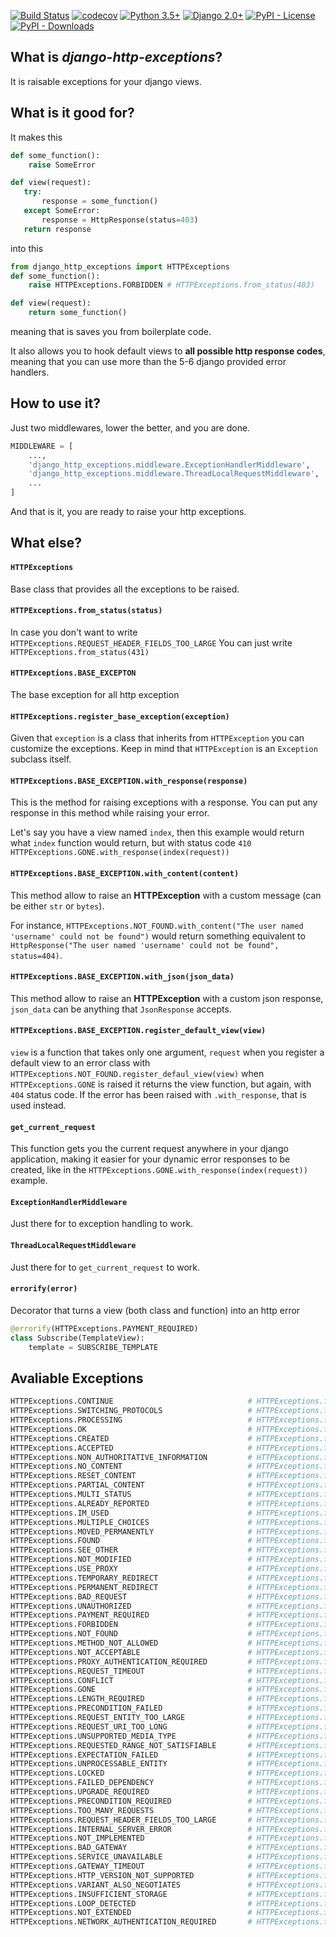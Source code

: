 [![Build Status](https://app.travis-ci.com/isik-kaplan/django-http-exceptions.svg?token=GLRwtEHQ7cKeAZcq6ZpN&branch=master)](https://app.travis-ci.com/isik-kaplan/django-http-exceptions)
[![codecov](https://codecov.io/gh/isik-kaplan/django-http-exceptions/branch/master/graph/badge.svg)](https://codecov.io/gh/isik-kaplan/django-http-exceptions)
[![Python 3.5+](https://img.shields.io/badge/python-3.5+-brightgreen.svg)](#)
[![Django 2.0+](https://img.shields.io/badge/django-2.0+-brightgreen.svg)](#)
[![PyPI - License](https://img.shields.io/pypi/l/django-http-exceptions.svg)](https://pypi.org/project/django-http-exceptions/)
[![PyPI - Downloads](https://img.shields.io/pypi/dm/django-http-exceptions.svg)](https://pypi.org/project/django-http-exceptions/)


## What is *django-http-exceptions*?

It is raisable exceptions for your django views.



## What is it good for?

It makes this

````py
def some_function():
    raise SomeError

def view(request):
   try:
       response = some_function()
   except SomeError:
       response = HttpResponse(status=403)
   return response
````
into this
````py
from django_http_exceptions import HTTPExceptions
def some_function():
    raise HTTPExceptions.FORBIDDEN # HTTPExceptions.from_status(403)

def view(request):
    return some_function()

````

meaning that is saves you from boilerplate code.

It also allows you to hook default views to **all possible http response codes**, meaning that you can use more than the 5-6 django provided error handlers.



## How to use it?

Just two middlewares, lower the better, and you are done.

````python
MIDDLEWARE = [
    ...,
    'django_http_exceptions.middleware.ExceptionHandlerMiddleware',
    'django_http_exceptions.middleware.ThreadLocalRequestMiddleware',
    ...
]
````

And that is it, you are ready to raise your http exceptions.



## What else?


#### `HTTPExceptions`
Base class that provides all the exceptions to be raised.


#### `HTTPExceptions.from_status(status)`
In case you don't want to write
`HTTPExceptions.REQUEST_HEADER_FIELDS_TOO_LARGE`
You can just write
`HTTPExceptions.from_status(431)`


#### `HTTPExceptions.BASE_EXCEPTON`
The base exception for all http exception

#### `HTTPExceptions.register_base_exception(exception)`
Given that `exception` is a class that inherits from `HTTPException` you can customize the exceptions.
Keep in mind that `HTTPException` is an `Exception` subclass itself.


#### `HTTPExceptions.BASE_EXCEPTION.with_response(response)`
This is the method for raising exceptions with a response. You can put any response in this method while raising your
error.

Let's say you have a view named `index`, then this example would return what `index` function would return, but with
status code `410`
`HTTPExceptions.GONE.with_response(index(request))`


#### `HTTPExceptions.BASE_EXCEPTION.with_content(content)`
This method allow to raise an **HTTPException** with a custom message (can be either `str` or `bytes`).

For instance, `HTTPExceptions.NOT_FOUND.with_content("The user named 'username' could not be found")`
would return something equivalent to `HttpResponse("The user named 'username' could not be found", status=404)`.

#### `HTTPExceptions.BASE_EXCEPTION.with_json(json_data)`
This method allow to raise an **HTTPException** with a custom json response,
`json_data` can be anything that `JsonResponse` accepts.

#### `HTTPExceptions.BASE_EXCEPTION.register_default_view(view)`
`view` is a function that takes only one argument, `request` when you register a default view to an error class with
`HTTPExceptions.NOT_FOUND.register_defaul_view(view)`  when `HTTPExceptions.GONE` is raised it returns the view function,
but again, with `404` status code. If the error has been raised with `.with_response`, that is used instead.


#### `get_current_request`

This function gets you the current request anywhere in your django application, making it easier for your dynamic error
responses to be created, like in the `HTTPExceptions.GONE.with_response(index(request))` example.


#### `ExceptionHandlerMiddleware`

Just there for to exception handling to work.


#### `ThreadLocalRequestMiddleware`

Just there for to `get_current_request` to work.


#### `errorify(error)`

Decorator that turns a view (both class and function) into an http error

````python
@errorify(HTTPExceptions.PAYMENT_REQUIRED)
class Subscribe(TemplateView):
    template = SUBSCRIBE_TEMPLATE
````


## Avaliable Exceptions
```py
HTTPExceptions.CONTINUE                              # HTTPExceptions.from_status(100)
HTTPExceptions.SWITCHING_PROTOCOLS                   # HTTPExceptions.from_status(101)
HTTPExceptions.PROCESSING                            # HTTPExceptions.from_status(102)
HTTPExceptions.OK                                    # HTTPExceptions.from_status(200)
HTTPExceptions.CREATED                               # HTTPExceptions.from_status(201)
HTTPExceptions.ACCEPTED                              # HTTPExceptions.from_status(202)
HTTPExceptions.NON_AUTHORITATIVE_INFORMATION         # HTTPExceptions.from_status(203)
HTTPExceptions.NO_CONTENT                            # HTTPExceptions.from_status(204)
HTTPExceptions.RESET_CONTENT                         # HTTPExceptions.from_status(205)
HTTPExceptions.PARTIAL_CONTENT                       # HTTPExceptions.from_status(206)
HTTPExceptions.MULTI_STATUS                          # HTTPExceptions.from_status(207)
HTTPExceptions.ALREADY_REPORTED                      # HTTPExceptions.from_status(208)
HTTPExceptions.IM_USED                               # HTTPExceptions.from_status(226)
HTTPExceptions.MULTIPLE_CHOICES                      # HTTPExceptions.from_status(300)
HTTPExceptions.MOVED_PERMANENTLY                     # HTTPExceptions.from_status(301)
HTTPExceptions.FOUND                                 # HTTPExceptions.from_status(302)
HTTPExceptions.SEE_OTHER                             # HTTPExceptions.from_status(303)
HTTPExceptions.NOT_MODIFIED                          # HTTPExceptions.from_status(304)
HTTPExceptions.USE_PROXY                             # HTTPExceptions.from_status(305)
HTTPExceptions.TEMPORARY_REDIRECT                    # HTTPExceptions.from_status(307)
HTTPExceptions.PERMANENT_REDIRECT                    # HTTPExceptions.from_status(308)
HTTPExceptions.BAD_REQUEST                           # HTTPExceptions.from_status(400)
HTTPExceptions.UNAUTHORIZED                          # HTTPExceptions.from_status(401)
HTTPExceptions.PAYMENT_REQUIRED                      # HTTPExceptions.from_status(402)
HTTPExceptions.FORBIDDEN                             # HTTPExceptions.from_status(403)
HTTPExceptions.NOT_FOUND                             # HTTPExceptions.from_status(404)
HTTPExceptions.METHOD_NOT_ALLOWED                    # HTTPExceptions.from_status(405)
HTTPExceptions.NOT_ACCEPTABLE                        # HTTPExceptions.from_status(406)
HTTPExceptions.PROXY_AUTHENTICATION_REQUIRED         # HTTPExceptions.from_status(407)
HTTPExceptions.REQUEST_TIMEOUT                       # HTTPExceptions.from_status(408)
HTTPExceptions.CONFLICT                              # HTTPExceptions.from_status(409)
HTTPExceptions.GONE                                  # HTTPExceptions.from_status(410)
HTTPExceptions.LENGTH_REQUIRED                       # HTTPExceptions.from_status(411)
HTTPExceptions.PRECONDITION_FAILED                   # HTTPExceptions.from_status(412)
HTTPExceptions.REQUEST_ENTITY_TOO_LARGE              # HTTPExceptions.from_status(413)
HTTPExceptions.REQUEST_URI_TOO_LONG                  # HTTPExceptions.from_status(414)
HTTPExceptions.UNSUPPORTED_MEDIA_TYPE                # HTTPExceptions.from_status(415)
HTTPExceptions.REQUESTED_RANGE_NOT_SATISFIABLE       # HTTPExceptions.from_status(416)
HTTPExceptions.EXPECTATION_FAILED                    # HTTPExceptions.from_status(417)
HTTPExceptions.UNPROCESSABLE_ENTITY                  # HTTPExceptions.from_status(422)
HTTPExceptions.LOCKED                                # HTTPExceptions.from_status(423)
HTTPExceptions.FAILED_DEPENDENCY                     # HTTPExceptions.from_status(424)
HTTPExceptions.UPGRADE_REQUIRED                      # HTTPExceptions.from_status(426)
HTTPExceptions.PRECONDITION_REQUIRED                 # HTTPExceptions.from_status(428)
HTTPExceptions.TOO_MANY_REQUESTS                     # HTTPExceptions.from_status(429)
HTTPExceptions.REQUEST_HEADER_FIELDS_TOO_LARGE       # HTTPExceptions.from_status(431)
HTTPExceptions.INTERNAL_SERVER_ERROR                 # HTTPExceptions.from_status(500)
HTTPExceptions.NOT_IMPLEMENTED                       # HTTPExceptions.from_status(501)
HTTPExceptions.BAD_GATEWAY                           # HTTPExceptions.from_status(502)
HTTPExceptions.SERVICE_UNAVAILABLE                   # HTTPExceptions.from_status(503)
HTTPExceptions.GATEWAY_TIMEOUT                       # HTTPExceptions.from_status(504)
HTTPExceptions.HTTP_VERSION_NOT_SUPPORTED            # HTTPExceptions.from_status(505)
HTTPExceptions.VARIANT_ALSO_NEGOTIATES               # HTTPExceptions.from_status(506)
HTTPExceptions.INSUFFICIENT_STORAGE                  # HTTPExceptions.from_status(507)
HTTPExceptions.LOOP_DETECTED                         # HTTPExceptions.from_status(508)
HTTPExceptions.NOT_EXTENDED                          # HTTPExceptions.from_status(510)
HTTPExceptions.NETWORK_AUTHENTICATION_REQUIRED       # HTTPExceptions.from_status(511)
```
